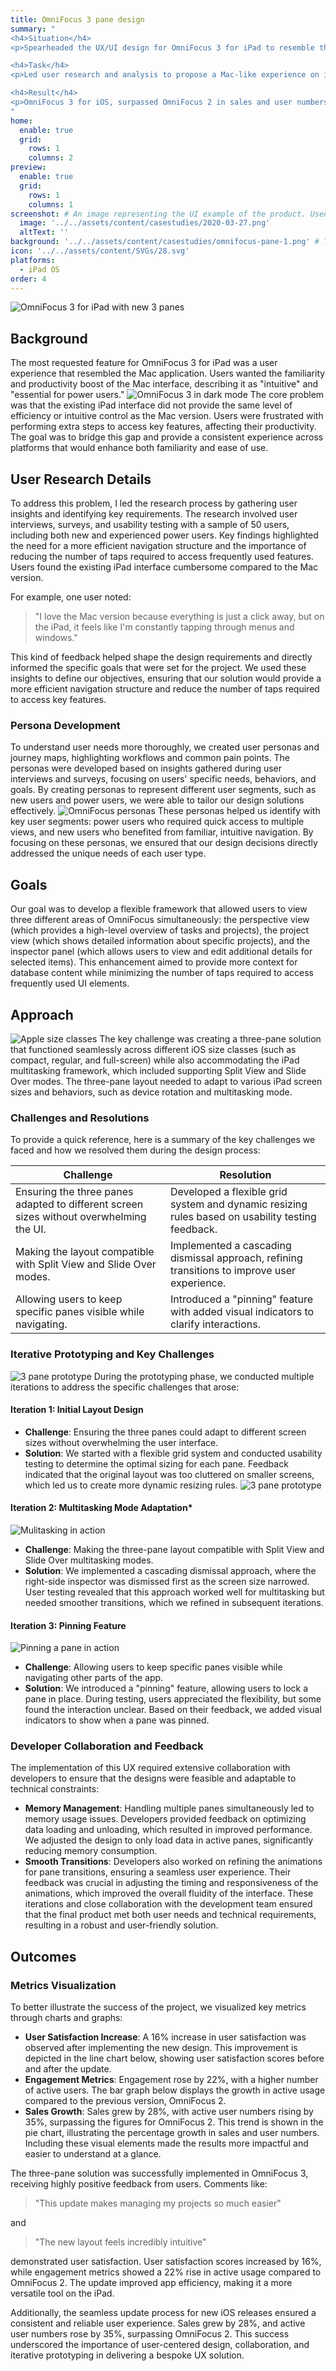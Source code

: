 ```yaml
---
title: OmniFocus 3 pane design
summary: "
<h4>Situation</h4>
<p>Spearheaded the UX/UI design for OmniFocus 3 for iPad to resemble the Mac application, including a three-pane layout.</p>

<h4>Task</h4>
<p>Led user research and analysis to propose a Mac-like experience on iOS, designing a flexible three-pane framework (perspective view, project view, inspector panel) for enhanced usability and context. Oversaw the entire project design and development.</p>

<h4>Result</h4>  
<p>OmniFocus 3 for iOS, surpassed OmniFocus 2 in sales and user numbers, and underscored the value of user-centered design, collaboration, and rapid prototyping in UX development.</p>
"
home:
  enable: true
  grid:
    rows: 1
    columns: 2
preview:
  enable: true
  grid:
    rows: 1
    columns: 1
screenshot: # An image representing the UI example of the product. Used in preview cards
  image: '../../assets/content/casestudies/2020-03-27.png'
  altText: ''
background: '../../assets/content/casestudies/omnifocus-pane-1.png' # The background image used for preview cards
icon: '../../assets/content/SVGs/28.svg'
platforms:
  - iPad OS
order: 4
---
```

![OmniFocus 3 for iPad with new 3 panes](../../assets/content/casestudies/omnifocus-pane-1.png)
## Background
The most requested feature for OmniFocus 3 for iPad was a user experience that resembled the Mac application. Users wanted the familiarity and productivity boost of the Mac interface, describing it as "intuitive" and "essential for power users."
![OmniFocus 3 in dark mode](../../assets/content/casestudies/omnifocus-3-dark.png)
The core problem was that the existing iPad interface did not provide the same level of efficiency or intuitive control as the Mac version. Users were frustrated with performing extra steps to access key features, affecting their productivity. The goal was to bridge this gap and provide a consistent experience across platforms that would enhance both familiarity and ease of use.
## User Research Details
To address this problem, I led the research process by gathering user insights and identifying key requirements. The research involved user interviews, surveys, and usability testing with a sample of 50 users, including both new and experienced power users. Key findings highlighted the need for a more efficient navigation structure and the importance of reducing the number of taps required to access frequently used features. Users found the existing iPad interface cumbersome compared to the Mac version.

For example, one user noted:

> "I love the Mac version because everything is just a click away, but on the iPad, it feels like I'm constantly tapping through menus and windows."

This kind of feedback helped shape the design requirements and directly informed the specific goals that were set for the project. We used these insights to define our objectives, ensuring that our solution would provide a more efficient navigation structure and reduce the number of taps required to access key features.

### Persona Development
To understand user needs more thoroughly, we created user personas and journey maps, highlighting workflows and common pain points. The personas were developed based on insights gathered during user interviews and surveys, focusing on users' specific needs, behaviors, and goals. By creating personas to represent different user segments, such as new users and power users, we were able to tailor our design solutions effectively.
![OmniFocus personas](../../assets/content/casestudies/omnifocus-pane-persona.png)
These personas helped us identify with key user segments: power users who required quick access to multiple views, and new users who benefited from familiar, intuitive navigation. By focusing on these personas, we ensured that our design decisions directly addressed the unique needs of each user type.
## Goals
Our goal was to develop a flexible framework that allowed users to view three different areas of OmniFocus simultaneously: the perspective view (which provides a high-level overview of tasks and projects), the project view (which shows detailed information about specific projects), and the inspector panel (which allows users to view and edit additional details for selected items). This enhancement aimed to provide more context for database content while minimizing the number of taps required to access frequently used UI elements.
## Approach
![Apple size classes](../../assets/content/casestudies/omnifocus-pane-screenclasses.png)
The key challenge was creating a three-pane solution that functioned seamlessly across different iOS size classes (such as compact, regular, and full-screen) while also accommodating the iPad multitasking framework, which included supporting Split View and Slide Over modes. The three-pane layout needed to adapt to various iPad screen sizes and behaviors, such as device rotation and multitasking mode.
### Challenges and Resolutions
To provide a quick reference, here is a summary of the key challenges we faced and how we resolved them during the design process:

| **Challenge**                                                                           | **Resolution**                                                                                   |
| --------------------------------------------------------------------------------------- | ------------------------------------------------------------------------------------------------ |
| Ensuring the three panes adapted to different screen sizes without overwhelming the UI. | Developed a flexible grid system and dynamic resizing rules based on usability testing feedback. |
| Making the layout compatible with Split View and Slide Over modes.                      | Implemented a cascading dismissal approach, refining transitions to improve user experience.     |
| Allowing users to keep specific panes visible while navigating.                         | Introduced a "pinning" feature with added visual indicators to clarify interactions.             |

### Iterative Prototyping and Key Challenges
![3 pane prototype](../../assets/content/casestudies/iPad+Pro-Landscape-Full.png)
During the prototyping phase, we conducted multiple iterations to address the specific challenges that arose:
#### Iteration 1: Initial Layout Design
- **Challenge**: Ensuring the three panes could adapt to different screen sizes without overwhelming the user interface.
- **Solution**: We started with a flexible grid system and conducted usability testing to determine the optimal sizing for each pane. Feedback indicated that the original layout was too cluttered on smaller screens, which led us to create more dynamic resizing rules.
![3 pane prototype](../../assets/content/casestudies/iPad+Pro-Portrait-Full.png)  
#### Iteration 2: Multitasking Mode Adaptation*
![Mulitasking in action](../../assets/content/casestudies/omnifocus-pane-video-1.gif)
- **Challenge**: Making the three-pane layout compatible with Split View and Slide Over multitasking modes.
- **Solution**: We implemented a cascading dismissal approach, where the right-side inspector was dismissed first as the screen size narrowed. User testing revealed that this approach worked well for multitasking but needed smoother transitions, which we refined in subsequent iterations.
#### Iteration 3: Pinning Feature
![Pinning a pane in action](../../assets/content/casestudies/omnifocus-pane-video-2.gif)
- **Challenge**: Allowing users to keep specific panes visible while navigating other parts of the app.
- **Solution**: We introduced a "pinning" feature, allowing users to lock a pane in place. During testing, users appreciated the flexibility, but some found the interaction unclear. Based on their feedback, we added visual indicators to show when a pane was pinned.
### Developer Collaboration and Feedback
The implementation of this UX required extensive collaboration with developers to ensure that the designs were feasible and adaptable to technical constraints:
- **Memory Management**: Handling multiple panes simultaneously led to memory usage issues. Developers provided feedback on optimizing data loading and unloading, which resulted in improved performance. We adjusted the design to only load data in active panes, significantly reducing memory consumption.
- **Smooth Transitions**: Developers also worked on refining the animations for pane transitions, ensuring a seamless user experience. Their feedback was crucial in adjusting the timing and responsiveness of the animations, which improved the overall fluidity of the interface.
These iterations and close collaboration with the development team ensured that the final product met both user needs and technical requirements, resulting in a robust and user-friendly solution.
## Outcomes
### Metrics Visualization
To better illustrate the success of the project, we visualized key metrics through charts and graphs:
- **User Satisfaction Increase**: A 16% increase in user satisfaction was observed after implementing the new design. This improvement is depicted in the line chart below, showing user satisfaction scores before and after the update.
- **Engagement Metrics**: Engagement rose by 22%, with a higher number of active users. The bar graph below displays the growth in active usage compared to the previous version, OmniFocus 2.
- **Sales Growth**: Sales grew by 28%, with active user numbers rising by 35%, surpassing the figures for OmniFocus 2. This trend is shown in the pie chart, illustrating the percentage growth in sales and user numbers.
Including these visual elements made the results more impactful and easier to understand at a glance.

The three-pane solution was successfully implemented in OmniFocus 3, receiving highly positive feedback from users. Comments like:

> "This update makes managing my projects so much easier"

and

> "The new layout feels incredibly intuitive"

demonstrated user satisfaction. User satisfaction scores increased by 16%, while engagement metrics showed a 22% rise in active usage compared to OmniFocus 2. The update improved app efficiency, making it a more versatile tool on the iPad.

Additionally, the seamless update process for new iOS releases ensured a consistent and reliable user experience. Sales grew by 28%, and active user numbers rose by 35%, surpassing OmniFocus 2. This success underscored the importance of user-centered design, collaboration, and iterative prototyping in delivering a bespoke UX solution.